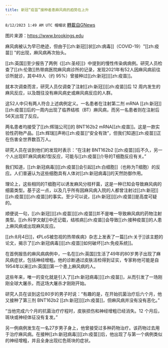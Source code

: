```yaml
---
title: 新冠“疫苗”接种者患麻风病的趋势在上升
---
```

`8/12/2023 1:49 AM UTC 帽帽说` [轉載自GNews](https://gnews.org/articles/1546868)


图片来源：https://www.brookings.edu

麻风病被认为早已绝迹，但由于[[zh:新冠]]状[[zh:病毒]]（COVID-19）"[[zh:疫苗]] "的出现，麻风病再次抬头。

[[zh:英国]]至少报告了两例《[[zh:圣经]]》中提到的慢性传染病病例。研究人员检查了[[zh:伦敦]]热带病医院麻风病诊所的记录，发现2021年有52人因麻风病前往诊所就诊，其中49人（约 95%）曾接种过[[zh:新冠]][[zh:疫苗]]。

就本次调查而言，研究人员仅调查了注射[[zh:新冠]][[zh:疫苗]]后 12 周内发生的麻风反应，以及既往没有麻风病史或麻风病反应的人群。

这52人中只有两人符合上述病例定义。一名患者在注射第二剂 mRNA [[zh:新冠]][[zh:疫苗]]后的一周内出现了临界结核（BT）麻风病，而另一名患者则在注射后56天出现了反应。

两名患者均接受了[[zh:辉瑞公司]]的 BNT162b2 mRNA[[zh:疫苗]]。这是一款实验性药物产品。[[zh:辉瑞]]声称[[zh:疫苗]]“安全有效”，但我们知道[[zh:疫苗]]正在伤害全世界数百万人。

研究人员在谈到他们的发现时表示：“在注射 BNT162b2 [[zh:疫苗]]后不久，另一个人出现BT麻风病和1型反应，可能与[[zh:疫苗]]介导的T细胞反应有关。”

我们知道，[[zh:新冠病毒]][[zh:疫苗]]会引起[[zh:白细胞]]（也称为T细胞）的反应。人们普遍认为这些细胞具有人体对[[zh:新冠病毒]]的天然防御作用。

理论上，这些相同的T细胞可以诱发麻风分枝杆菌，这是一种已知会导致麻风病的细菌类型。基于这一点，以及几乎所有因麻风病入院的人都曾注射过[[zh:新冠]][[zh:疫苗]][[zh:疫苗]]的事实。至少可以说，[[zh:新冠]][[zh:疫苗]]是高度可疑的。

顺便说一句，[[zh:新冠]][[zh:疫苗]][[zh:疫苗]]并不是唯一导致麻风病的药物注射类型。[[zh:科学文献]]中还记载，结核病[[zh:疫苗]]会导致[[zh:接种疫苗]]的人患上麻风病或出现麻风反应。

[[zh:8月4日]]，《PLoS被忽视的热带疾病》杂志上发表了一篇[[zh:关于]]该主题的论文，揭示了[[zh:新冠病毒]][[zh:疫苗]]如何破坏[[zh:免疫系统]]。

在首例报告的麻风病病例中，一名在[[zh:英国]]生活了49年的80岁男子出现了麻风病症状，包括神经增粗。他的诊断通过皮肤活检得到证实，专家称他可能是自1954年以来[[zh:英国]]第一个患上麻风病的人。

这些年来，唯一的变化就是引入了[[zh:新冠病毒]][[zh:疫苗]]，从而引发了一场刚刚全球大屠杀，而这场大屠杀才刚刚开始。

研究人员在谈到这位80岁的男子时说：“有趣的是，在开始抗菌治疗后六个月，他又接种了第三剂 BNT162b2 [[zh:新冠]][[zh:疫苗]]，但麻风病并没有没有恶化。”

“当他完成六个月的抗菌治疗疗程时，皮肤损伤和神经增粗已经消失。12 个月后，斑块或神经体征没有复发。”

另一例病例发生在一名27岁男子身上，他曾接受过多种药物治疗。该药物过去用于治疗麻风病。在接种[[zh:新冠病毒]][[zh:疫苗]]后，他出现了与第一个病例类似的神经增粗，并且全身出现红色斑块的症状。

